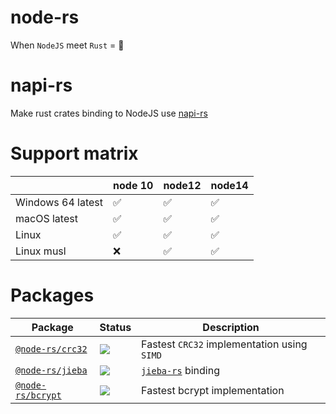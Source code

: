 # node-rs

When `NodeJS` meet `Rust` = 🚀

# napi-rs

Make rust crates binding to NodeJS use [napi-rs](https://github.com/Brooooooklyn/napi-rs)

# Support matrix

|                   | node 10 | node12 | node14 |
| ----------------- | ------- | ------ | ------ |
| Windows 64 latest | ✅      | ✅     | ✅     |
| macOS latest      | ✅      | ✅     | ✅     |
| Linux             | ✅      | ✅     | ✅     |
| Linux musl        | ❌      | ✅     | ✅     |

# Packages

| Package                                | Status                                                         | Description                                                |
| -------------------------------------- | -------------------------------------------------------------- | ---------------------------------------------------------- |
| [`@node-rs/crc32`](./packages/crc32)   | ![](https://github.com/napi-rs/node-rs/workflows/CI/badge.svg) | Fastest `CRC32` implementation using `SIMD`                |
| [`@node-rs/jieba`](./packages/jieba)   | ![](https://github.com/napi-rs/node-rs/workflows/CI/badge.svg) | [`jieba-rs`](https://github.com/messense/jieba-rs) binding |
| [`@node-rs/bcrypt`](./packages/bcrypt) | ![](https://github.com/napi-rs/node-rs/workflows/CI/badge.svg) | Fastest bcrypt implementation                              |
